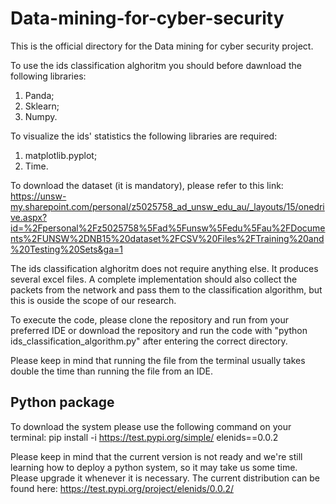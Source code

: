 # Data-mining-for-cyber-security
This is the official directory for the Data mining for cyber security project.

To use the ids classification alghoritm you should before dawnload the following libraries:
1. Panda;
2. Sklearn;
3. Numpy.

To visualize the ids' statistics the following libraries are required:
1. matplotlib.pyplot;
2. Time.

To download the dataset (it is mandatory), please refer to this link: https://unsw-my.sharepoint.com/personal/z5025758_ad_unsw_edu_au/_layouts/15/onedrive.aspx?id=%2Fpersonal%2Fz5025758%5Fad%5Funsw%5Fedu%5Fau%2FDocuments%2FUNSW%2DNB15%20dataset%2FCSV%20Files%2FTraining%20and%20Testing%20Sets&ga=1

The ids classification alghoritm does not require anything else. It produces several excel files.
A complete implementation should also collect the packets from the network and pass them to the classification algorithm, but this is ouside the scope of our research.

To execute the code, please clone the repository and run from your preferred IDE or download the repository and run the code with "python ids_classification_algorithm.py" after entering the correct directory.

Please keep in mind that running the file from the terminal usually takes double the time than running the file from an IDE.

## Python package

To download the system please use the following command on your terminal:
pip install -i https://test.pypi.org/simple/ elenids==0.0.2

Please keep in mind that the current version is not ready and we're still learning how to deploy a python system, so it may take us some time. Please upgrade it whenever it is necessary.
The current distribution can be found here: https://test.pypi.org/project/elenids/0.0.2/
